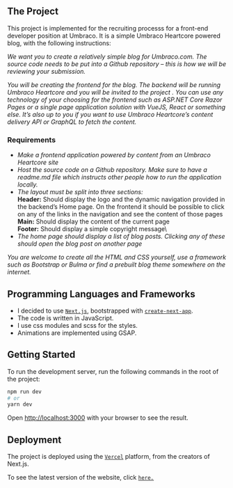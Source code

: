 ## The Project

This project is implemented for the recruiting processs for a front-end developer position at Umbraco. It is a simple Umbraco Heartcore powered blog, with the following instructions:

_We want you to create a relatively simple blog for Umbraco.com. The source code needs to be put into a Github repository – this is how we will be reviewing your submission._

_You will be creating the frontend for the blog. The backend will be running Umbraco Heartcore and you will be invited to the project . You can use any technology of your choosing for the frontend such as ASP.NET Core Razor Pages or a single page application solution with VueJS, React or something else. It’s also up to you if you want to use Umbraco Heartcore’s content delivery API or GraphQL to fetch the content._

### Requirements

- _Make a frontend application powered by content from an Umbraco Heartcore site_
- _Host the source code on a Github repository. Make sure to have a readme.md file which instructs other people how to run the application locally._
- _The layout must be split into three sections:_\
  **Header:** Should display the logo and the dynamic navigation provided in the backend’s Home page. On the frontend it should be possible to click on any of the links in the navigation and see the content of those pages\
  **Main:** Should display the content of the current page\
  **Footer:** Should display a simple copyright message\
- _The home page should display a list of blog posts. Clicking any of these should open the blog post on another page_

_You are welcome to create all the HTML and CSS yourself, use a framework such as Bootstrap or Bulma or find a prebuilt blog theme somewhere on the internet._

## Programming Languages and Frameworks

- I decided to use [`Next.js`](https://nextjs.org/), bootstrapped with [`create-next-app`](https://github.com/vercel/next.js/tree/canary/packages/create-next-app).
- The code is written in JavaScript.
- I use css modules and scss for the styles.
- Animations are implemented using GSAP.

## Getting Started

To run the development server, run the following commands in the root of the project:

```bash
npm run dev
# or
yarn dev
```

Open [http://localhost:3000](http://localhost:3000) with your browser to see the result.

## Deployment

The project is deployed using the [`Vercel`](https://vercel.com/) platform, from the creators of Next.js.

To see the latest version of the website, click [`here.`](https://umbraco-recruiting-homework.vercel.app/)

